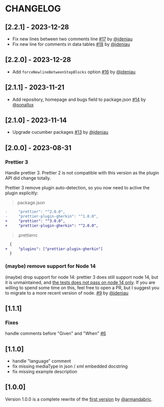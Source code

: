 # CHANGELOG

## [2.2.1] - 2023-12-28

- Fix new lines between two comments line [#17](https://github.com/mapado/prettier-plugin-gherkin/pull/17) by [@jdeniau](https://github.com/jdeniau)
- Fix new line for comments in data tables [#18](https://github.com/mapado/prettier-plugin-gherkin/pull/18) by [@jdeniau](https://github.com/jdeniau)

## [2.2.0] - 2023-12-28

- Add `forceNewlineBetweenStepBlocks` option [#16](https://github.com/mapado/prettier-plugin-gherkin/pull/16) by [@jdeniau](https://github.com/jdeniau)

## [2.1.1] - 2023-11-21

- Add repository, homepage and bugs field to package.json [#14](https://github.com/mapado/prettier-plugin-gherkin/pull/14) by [@sonallux](https://github.com/sonallux)

## [2.1.0] - 2023-11-14

- Upgrade cucumber packages [#13](https://github.com/mapado/prettier-plugin-gherkin/pull/13) by [@jdeniau](https://github.com/jdeniau)

## [2.0.0] - 2023-08-31

### Prettier 3

Handle prettier 3. Prettier 2 is not compatible with this version as the plugin API did change totally.

Prettier 3 remove plugin auto-detection, so you now need to active the plugin explicitly:

> package.json

```diff
-     "prettier": "^2.0.0",
-     "prettier-plugin-gherkin": "^1.0.0",
+     "prettier": "^3.0.0",
+     "prettier-plugin-gherkin": "^2.0.0",
```

> .prettierrc

```diff
  {
+     "plugins": ["prettier-plugin-gherkin"]
  }
```

### (maybe) remove support for Node 14

(maybe) drop support for node 14: prettier 3 does still support node 14, but it is unmaintained, and [the tests does not pass on node 14 only](https://github.com/mapado/prettier-plugin-gherkin/actions/runs/6030258360/job/16361678638?pr=9). If you are willing to spend some time on this, feel free to open a PR, but I suggest you to migrate to a more recent version of node. [#9](https://github.com/mapado/prettier-plugin-gherkin/pull/9) by [@jdeniau](https://github.com/jdeniau)

## [1.1.1]

### Fixes

handle comments before "Given" and "When" [#6](https://github.com/mapado/prettier-plugin-gherkin/pull/6)

## [1.1.0]

- handle "language" comment
- fix missing mediaType in json / xml embedded docstring
- fix missing example description

## [1.0.0]

Version 1.0.0 is a complete rewrite of the [first version](https://github.com/armandabric/prettier-plugin-gherkin) by [@armandabric](https://github.com/armandabric).
